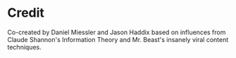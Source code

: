 # Credit

Co-created by Daniel Miessler and Jason Haddix based on influences from Claude Shannon's Information Theory and Mr. Beast's insanely viral content techniques.
